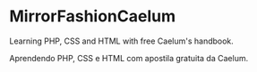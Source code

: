 # MirrorFashionCaelum

Learning PHP, CSS and HTML with free Caelum's handbook.

Aprendendo PHP, CSS e HTML com apostila gratuita da Caelum.
